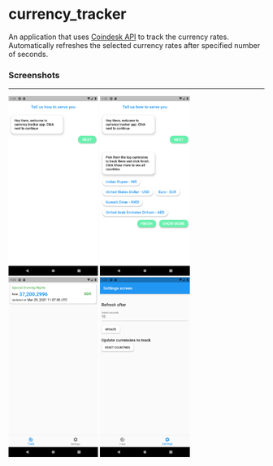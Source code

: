 # currency_tracker

An application that uses [Coindesk API](https://api.coindesk.com/v1/bpi) to track the currency rates.
Automatically refreshes the selected currency rates after specified number of seconds.

### Screenshots
---
<img src="screenshots/Screenshot_1616670487.png" height="35%" width="35%"/> <img src="screenshots/Screenshot_1616670499.png" height="35%" width="35%"/> <img src="screenshots/Screenshot_1616670526.png" height="35%" width="35%" /> <img src="screenshots/Screenshot_1616670532.png" height="35%" width="35%" />